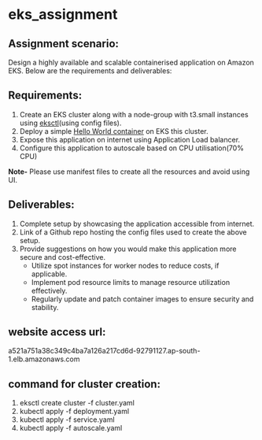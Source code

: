 # eks_assignment

## Assignment scenario:

Design a highly available and scalable containerised application on Amazon EKS. Below are the requirements and deliverables:

## Requirements:

1. Create an EKS cluster along with a node-group with t3.small instances using [eksctl](https://eksctl.io/)(using config files).
2. Deploy a simple [Hello World container](https://hub.docker.com/r/amazon/amazon-ecs-sample) on EKS this cluster.
3. Expose this application on internet using Application Load balancer.
4. Configure this application to autoscale based on CPU utilisation(70% CPU)

**Note-** Please use manifest files to create all the resources and avoid using UI.


## Deliverables:

1. Complete setup by showcasing the application accessible from internet.
2. Link of a Github repo hosting the config files used to create the above setup.
3. Provide suggestions on how you would make this application more secure and cost-effective.
    * Utilize spot instances for worker nodes to reduce costs, if applicable.
    * Implement pod resource limits to manage resource utilization effectively.
    * Regularly update and patch container images to ensure security and stability.

## website access url:
a521a751a38c349c4ba7a126a217cd6d-92791127.ap-south-1.elb.amazonaws.com


## command for cluster creation:

1. eksctl create cluster -f cluster.yaml
2. kubectl apply -f deployment.yaml
3. kubectl apply -f service.yaml
4. kubectl apply -f autoscale.yaml
